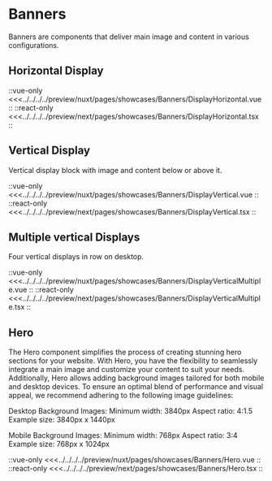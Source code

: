 # Banners

Banners are components that deliver main image and content in various configurations.

## Horizontal Display

<Showcase showcase-name="Banners/DisplayHorizontal" style="min-height:800px">

::vue-only
<<<../../../../preview/nuxt/pages/showcases/Banners/DisplayHorizontal.vue
::
::react-only
<<<../../../../preview/next/pages/showcases/Banners/DisplayHorizontal.tsx
::

</Showcase>

## Vertical Display

Vertical display block with image and content below or above it.

<Showcase showcase-name="Banners/DisplayVertical" style="min-height: 800px;">

::vue-only
<<<../../../../preview/nuxt/pages/showcases/Banners/DisplayVertical.vue
::
::react-only
<<<../../../../preview/next/pages/showcases/Banners/DisplayVertical.tsx
::

</Showcase>

## Multiple vertical Displays

Four vertical displays in row on desktop.

<Showcase showcase-name="Banners/DisplayVerticalMultiple" style="min-height: 750px;">

::vue-only
<<<../../../../preview/nuxt/pages/showcases/Banners/DisplayVerticalMultiple.vue
::
::react-only
<<<../../../../preview/next/pages/showcases/Banners/DisplayVerticalMultiple.tsx
::

</Showcase>

## Hero

The Hero component simplifies the process of creating stunning hero sections for your website. With Hero, you have the flexibility to seamlessly integrate a main image and customize your content to suit your needs. Additionally, Hero allows adding background images tailored for both mobile and desktop devices. To ensure an optimal blend of performance and visual appeal, we recommend adhering to the following image guidelines:

Desktop Background Images:
Minimum width: 3840px
Aspect ratio: 4:1.5
Example size: 3840px x 1440px

Mobile Background Images:
Minimum width: 768px
Aspect ratio: 3:4
Example size: 768px x 1024px

<Showcase showcase-name="Banners/Hero" style="min-height:620px">

::vue-only
<<<../../../../preview/nuxt/pages/showcases/Banners/Hero.vue
::
::react-only
<<<../../../../preview/next/pages/showcases/Banners/Hero.tsx
::

</Showcase>
